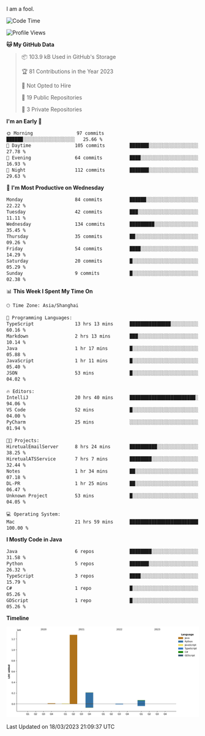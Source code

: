 I am a fool.

<!--START_SECTION:waka-->
![Code Time](http://img.shields.io/badge/Code%20Time-189%20hrs%2021%20mins-blue)

![Profile Views](http://img.shields.io/badge/Profile%20Views-8-blue)

**🐱 My GitHub Data** 

> 📦 103.9 kB Used in GitHub's Storage 
 > 
> 🏆 81 Contributions in the Year 2023
 > 
> 🚫 Not Opted to Hire
 > 
> 📜 19 Public Repositories 
 > 
> 🔑 3 Private Repositories 
 > 
**I'm an Early 🐤** 

```text
🌞 Morning                97 commits          ██████░░░░░░░░░░░░░░░░░░░   25.66 % 
🌆 Daytime                105 commits         ███████░░░░░░░░░░░░░░░░░░   27.78 % 
🌃 Evening                64 commits          ████░░░░░░░░░░░░░░░░░░░░░   16.93 % 
🌙 Night                  112 commits         ███████░░░░░░░░░░░░░░░░░░   29.63 % 
```
📅 **I'm Most Productive on Wednesday** 

```text
Monday                   84 commits          ██████░░░░░░░░░░░░░░░░░░░   22.22 % 
Tuesday                  42 commits          ███░░░░░░░░░░░░░░░░░░░░░░   11.11 % 
Wednesday                134 commits         █████████░░░░░░░░░░░░░░░░   35.45 % 
Thursday                 35 commits          ██░░░░░░░░░░░░░░░░░░░░░░░   09.26 % 
Friday                   54 commits          ████░░░░░░░░░░░░░░░░░░░░░   14.29 % 
Saturday                 20 commits          █░░░░░░░░░░░░░░░░░░░░░░░░   05.29 % 
Sunday                   9 commits           █░░░░░░░░░░░░░░░░░░░░░░░░   02.38 % 
```


📊 **This Week I Spent My Time On** 

```text
🕑︎ Time Zone: Asia/Shanghai

💬 Programming Languages: 
TypeScript               13 hrs 13 mins      ███████████████░░░░░░░░░░   60.16 % 
Markdown                 2 hrs 13 mins       ███░░░░░░░░░░░░░░░░░░░░░░   10.14 % 
Java                     1 hr 17 mins        █░░░░░░░░░░░░░░░░░░░░░░░░   05.88 % 
JavaScript               1 hr 11 mins        █░░░░░░░░░░░░░░░░░░░░░░░░   05.40 % 
JSON                     53 mins             █░░░░░░░░░░░░░░░░░░░░░░░░   04.02 % 

🔥 Editors: 
IntelliJ                 20 hrs 40 mins      ████████████████████████░   94.06 % 
VS Code                  52 mins             █░░░░░░░░░░░░░░░░░░░░░░░░   04.00 % 
PyCharm                  25 mins             ░░░░░░░░░░░░░░░░░░░░░░░░░   01.94 % 

🐱‍💻 Projects: 
HiretualEmailServer      8 hrs 24 mins       ██████████░░░░░░░░░░░░░░░   38.25 % 
HiretualATSService       7 hrs 7 mins        ████████░░░░░░░░░░░░░░░░░   32.44 % 
Notes                    1 hr 34 mins        ██░░░░░░░░░░░░░░░░░░░░░░░   07.18 % 
DL-PR                    1 hr 25 mins        ██░░░░░░░░░░░░░░░░░░░░░░░   06.47 % 
Unknown Project          53 mins             █░░░░░░░░░░░░░░░░░░░░░░░░   04.05 % 

💻 Operating System: 
Mac                      21 hrs 59 mins      █████████████████████████   100.00 % 
```

**I Mostly Code in Java** 

```text
Java                     6 repos             ████████░░░░░░░░░░░░░░░░░   31.58 % 
Python                   5 repos             ███████░░░░░░░░░░░░░░░░░░   26.32 % 
TypeScript               3 repos             ████░░░░░░░░░░░░░░░░░░░░░   15.79 % 
C#                       1 repo              █░░░░░░░░░░░░░░░░░░░░░░░░   05.26 % 
GDScript                 1 repo              █░░░░░░░░░░░░░░░░░░░░░░░░   05.26 % 
```



**Timeline**

![Lines of Code chart](https://raw.githubusercontent.com/VeejaLiu/VeejaLiu/master/assets/bar_graph.png)


 Last Updated on 18/03/2023 21:09:37 UTC
<!--END_SECTION:waka-->
